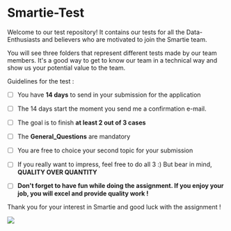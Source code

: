 # Smartie-Test

Welcome to our test repository!
It contains our tests for all the Data-Enthusiasts and believers who are motivated to join the Smartie team.

You will see three folders that represent different tests made by our team members.
It's a good way to get to know our team in a technical way and show us your potential value to the team.

Guidelines for the test :

- [ ] You have **14 days** to send in your submission for the application
- [ ] The 14 days start the moment you send me a confirmation e-mail.
- [ ] The goal is to finish **at least 2 out of 3 cases**
- [ ] The **General_Questions** are mandatory
- [ ] You are free to choice your second topic for your submission
- [ ] If you really want to impress, feel free to do all 3 :) But bear in mind, **QUALITY OVER QUANTITY**
- [ ] **Don't forget to have fun while doing the assignment. If you enjoy your job, you will excel and provide quality work !**


Thank you for your interest in Smartie and good luck with the assignment !


![](http://cdn2-www.comingsoon.net/assets/uploads/gallery/the-x-files-ew-photos/key-art-4-hand.jpg)
